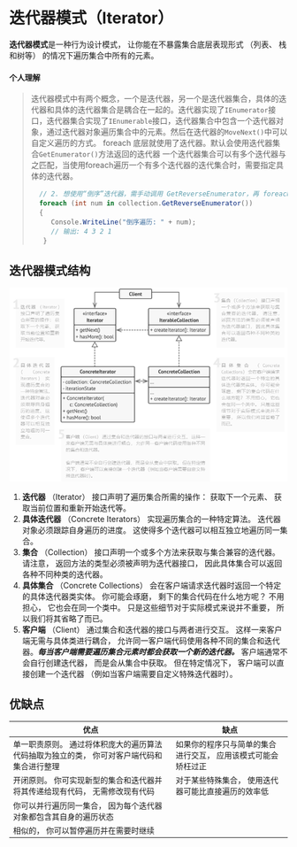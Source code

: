 # 迭代器模式（Iterator）

**迭代器模式**是一种行为设计模式， 让你能在不暴露集合底层表现形式 （列表、 栈和树等） 的情况下遍历集合中所有的元素。

#### 个人理解

> 迭代器模式中有两个概念，一个是迭代器，另一个是迭代器集合，具体的迭代器和具体的迭代器集合是耦合在一起的。迭代器实现了`IEnumerator`接口，迭代器集合实现了`IEnumerable`接口，迭代器集合中包含一个迭代器对象，通过迭代器对象遍历集合中的元素。然后在迭代器的`MoveNext()`中可以自定义遍历的方式。
> foreach 底层就使用了迭代器。默认会使用迭代器集合`GetEnumerator()`方法返回的迭代器
> 一个迭代器集合可以有多个迭代器与之匹配，当使用foreach遍历一个有多个迭代器的迭代集合时，需要指定具体的迭代器。
> ``` csharp
>   // 2. 想使用“倒序”迭代器，需手动调用 GetReverseEnumerator，再 foreach
>   foreach (int num in collection.GetReverseEnumerator())
>   {
>      Console.WriteLine("倒序遍历: " + num); 
>      // 输出: 4 3 2 1
>    }
> ```

## 迭代器模式结构

![迭代器模式结构图](img/Iterator.png)

1. **迭代器** （Iterator） 接口声明了遍历集合所需的操作： 获取下一个元素、 获取当前位置和重新开始迭代等。
1. **具体迭代器** （Concrete Iterators） 实现遍历集合的一种特定算法。 迭代器对象必须跟踪自身遍历的进度。 这使得多个迭代器可以相互独立地遍历同一集合。
1. **集合** （Collection） 接口声明一个或多个方法来获取与集合兼容的迭代器。 请注意， 返回方法的类型必须被声明为迭代器接口， 因此具体集合可以返回各种不同种类的迭代器。
1. **具体集合** （Concrete Collections） 会在客户端请求迭代器时返回一个特定的具体迭代器类实体。 你可能会琢磨， 剩下的集合代码在什么地方呢？ 不用担心， 它也会在同一个类中。 只是这些细节对于实际模式来说并不重要， 所以我们将其省略了而已。
2. **客户端** （Client） 通过集合和迭代器的接口与两者进行交互。 这样一来客户端无需与具体类进行耦合， 允许同一客户端代码使用各种不同的集合和迭代器。***每当客户端需要遍历集合元素时都会获取一个新的迭代器。***
客户端通常不会自行创建迭代器， 而是会从集合中获取。 但在特定情况下， 客户端可以直接创建一个迭代器 （例如当客户端需要自定义特殊迭代器时）。

## 优缺点

| 优点                                                                                       | 缺点                                                          |
| ------------------------------------------------------------------------------------------ | ------------------------------------------------------------- |
| 单一职责原则。 通过将体积庞大的遍历算法代码抽取为独立的类， 你可对客户端代码和集合进行整理 | 如果你的程序只与简单的集合进行交互， 应用该模式可能会矫枉过正 |
| 开闭原则。 你可实现新型的集合和迭代器并将其传递给现有代码， 无需修改现有代码               | 对于某些特殊集合， 使用迭代器可能比直接遍历的效率低           |
| 你可以并行遍历同一集合， 因为每个迭代器对象都包含其自身的遍历状态                          |                                                               |
| 相似的， 你可以暂停遍历并在需要时继续                                                      |                                                               |